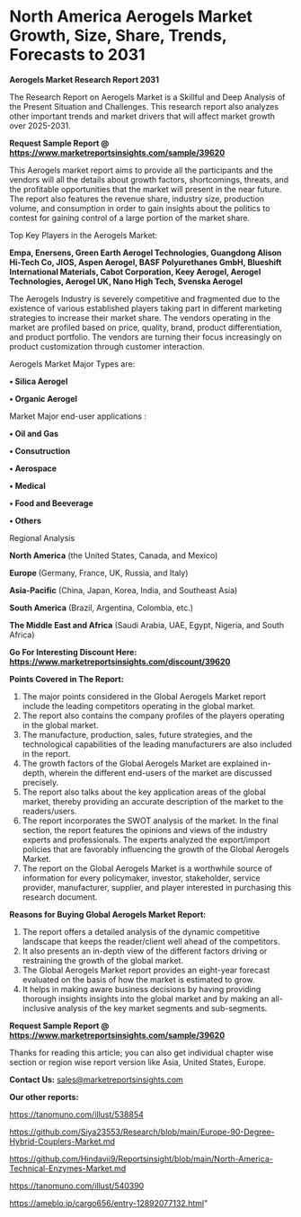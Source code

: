 # North America Aerogels Market Growth, Size, Share, Trends, Forecasts to 2031

<strong>Aerogels Market Research Report 2031</strong>

The Research Report on Aerogels Market is a Skillful and Deep Analysis of the Present Situation and Challenges. This research report also analyzes other important trends and market drivers that will affect market growth over 2025-2031.

<strong>Request Sample Report @ <a href=https://www.marketreportsinsights.com/sample/39620>https://www.marketreportsinsights.com/sample/39620</a></strong>

This Aerogels market report aims to provide all the participants and the vendors will all the details about growth factors, shortcomings, threats, and the profitable opportunities that the market will present in the near future. The report also features the revenue share, industry size, production volume, and consumption in order to gain insights about the politics to contest for gaining control of a large portion of the market share.

Top Key Players in the Aerogels Market:

<strong>Empa, Enersens, Green Earth Aerogel Technologies, Guangdong Alison Hi-Tech Co, JIOS, Aspen Aerogel, BASF Polyurethanes GmbH, Blueshift International Materials, Cabot Corporation, Keey Aerogel, Aerogel Technologies, Aerogel UK, Nano High Tech, Svenska Aerogel</strong>

The Aerogels Industry is severely competitive and fragmented due to the existence of various established players taking part in different marketing strategies to increase their market share. The vendors operating in the market are profiled based on price, quality, brand, product differentiation, and product portfolio. The vendors are turning their focus increasingly on product customization through customer interaction.

Aerogels Market Major Types are:

<strong>•  Silica Aerogel

•  Organic Aerogel</strong>

Market Major end-user applications :

<strong>•  Oil and Gas

•  Consutruction

•  Aerospace

•  Medical

•  Food and Beeverage

•  Others</strong>

Regional Analysis

</u><strong><b>North America</b></strong> (the United States, Canada, and Mexico)

<strong><b>Europe </b></strong>(Germany, France, UK, Russia, and Italy)

<strong><b>Asia-Pacific</b></strong> (China, Japan, Korea, India, and Southeast Asia)

<strong><b>South America</b></strong> (Brazil, Argentina, Colombia, etc.)

<strong><b>The Middle East and Africa</b></strong> (Saudi Arabia, UAE, Egypt, Nigeria, and South Africa)

<strong>Go For Interesting Discount Here: <a href=https://www.marketreportsinsights.com/discount/39620>https://www.marketreportsinsights.com/discount/39620</a></strong>

<strong>Points Covered in The Report:</strong>
<ol>
  <li>The major points considered in the Global Aerogels Market report include the leading competitors operating in the global market.</li>
  <li>The report also contains the company profiles of the players operating in the global market.</li>
  <li>The manufacture, production, sales, future strategies, and the technological capabilities of the leading manufacturers are also included in the report.</li>
  <li>The growth factors of the Global Aerogels Market are explained in-depth, wherein the different end-users of the market are discussed precisely.</li>
  <li>The report also talks about the key application areas of the global market, thereby providing an accurate description of the market to the readers/users.</li>
  <li>The report incorporates the SWOT analysis of the market. In the final section, the report features the opinions and views of the industry experts and professionals. The experts analyzed the export/import policies that are favorably influencing the growth of the Global Aerogels Market.</li>
  <li>The report on the Global Aerogels Market is a worthwhile source of information for every policymaker, investor, stakeholder, service provider, manufacturer, supplier, and player interested in purchasing this research document.</li>
</ol>
<strong>Reasons for Buying Global Aerogels Market Report:</strong>

<ol>
  <li>The report offers a detailed analysis of the dynamic competitive landscape that keeps the reader/client well ahead of the competitors.</li>
  <li>It also presents an in-depth view of the different factors driving or restraining the growth of the global market.</li>
  <li>The Global Aerogels Market report provides an eight-year forecast evaluated on the basis of how the market is estimated to grow.</li>
  <li>It helps in making aware business decisions by having providing thorough insights insights into the global market and by making an all-inclusive analysis of the key market segments and sub-segments.</li>
</ol>
<strong>Request Sample Report @ <a href=https://www.marketreportsinsights.com/sample/39620>https://www.marketreportsinsights.com/sample/39620</a></strong>


Thanks for reading this article; you can also get individual chapter wise section or region wise report version like Asia, United States, Europe.

<strong>Contact Us:</strong>
sales@marketreportsinsights.com

<strong>Our other reports:</strong>

<a href=https://tanomuno.com/illust/538854>https://tanomuno.com/illust/538854</a>

<a href=https://github.com/Siya23553/Research/blob/main/Europe-90-Degree-Hybrid-Couplers-Market.md>https://github.com/Siya23553/Research/blob/main/Europe-90-Degree-Hybrid-Couplers-Market.md</a>

<a href=https://github.com/Hindavii9/Reportsinsight/blob/main/North-America-Technical-Enzymes-Market.md>https://github.com/Hindavii9/Reportsinsight/blob/main/North-America-Technical-Enzymes-Market.md</a>

<a href=https://tanomuno.com/illust/540390>https://tanomuno.com/illust/540390</a>

<a href=https://ameblo.jp/cargo656/entry-12892077132.html>https://ameblo.jp/cargo656/entry-12892077132.html</a>"
